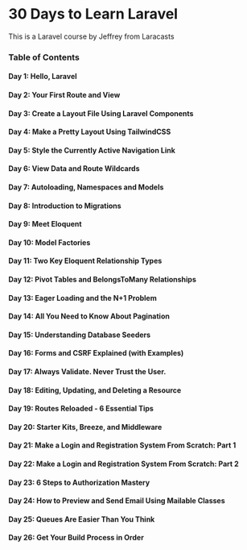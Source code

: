 # 30 Days to Learn Laravel

This is a Laravel course by Jeffrey from Laracasts

### Table of Contents

#### Day 1: Hello, Laravel

#### Day 2: Your First Route and View

#### Day 3: Create a Layout File Using Laravel Components

#### Day 4: Make a Pretty Layout Using TailwindCSS

#### Day 5: Style the Currently Active Navigation Link

#### Day 6: View Data and Route Wildcards

#### Day 7: Autoloading, Namespaces and Models

#### Day 8: Introduction to Migrations

#### Day 9: Meet Eloquent

#### Day 10: Model Factories

#### Day 11: Two Key Eloquent Relationship Types

#### Day 12: Pivot Tables and BelongsToMany Relationships

#### Day 13: Eager Loading and the N+1 Problem

#### Day 14: All You Need to Know About Pagination

#### Day 15: Understanding Database Seeders

#### Day 16: Forms and CSRF Explained (with Examples)

#### Day 17: Always Validate. Never Trust the User.

#### Day 18: Editing, Updating, and Deleting a Resource

#### Day 19: Routes Reloaded - 6 Essential Tips

#### Day 20: Starter Kits, Breeze, and Middleware

#### Day 21: Make a Login and Registration System From Scratch: Part 1

#### Day 22: Make a Login and Registration System From Scratch: Part 2

#### Day 23: 6 Steps to Authorization Mastery

#### Day 24: How to Preview and Send Email Using Mailable Classes

#### Day 25: Queues Are Easier Than You Think

#### Day 26: Get Your Build Process in Order
